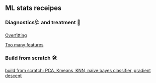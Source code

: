 
## ML stats receipes

### Diagnostics🩺 and treatment 💉

[Overfitting](https://www.kaggle.com/lilsummer877/solutions-for-overfitting)

[Too many features](https://www.kaggle.com/lilsummer877/too-many-features)

### Build from scratch 🛠

[build from scratch: PCA, Kmeans, KNN, naive bayes classifier, gradient descent](https://www.kaggle.com/lilsummer877/build-from-scratch)
